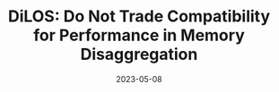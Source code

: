---
layout: "publication"
title: "DiLOS: Do Not Trade Compatibility for Performance in Memory Disaggregation"
date: 2023-05-08
copyright: "© Wonsup Yoon, Jisu Ok, Jinyoung Oh, Sue Moon, and Youngjin Kwon 2023. This is the author's version of the work. It is posted here for your personal use. Not for redistribution. The definitive Version of Record was published in Proceedings of the Eighteenth European Conference on Computer Systems (EuroSys), [https://dl.acm.org/doi/pdf/10.1145/3552326.3567488](https://dl.acm.org/doi/pdf/10.1145/3552326.3567488)."
where: "Proceedings of the Eighteenth European Conference on Computer Systems (EuroSys)"
pdf: "/publication/dilos-eurosys23.pdf"
tags:
    - publication
---